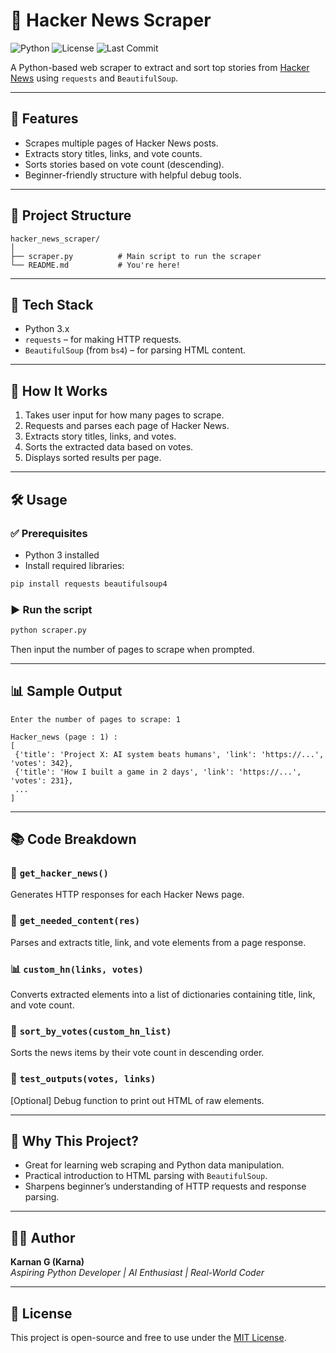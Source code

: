 # 🔎 Hacker News Scraper

![Python](https://img.shields.io/badge/Python-3.10%2B-blue?logo=python&logoColor=white)
![License](https://img.shields.io/badge/License-MIT-green.svg)
![Last Commit](https://img.shields.io/github/last-commit/YOUR_USERNAME/YOUR_REPO_NAME)

A Python-based web scraper to extract and sort top stories from [Hacker News](https://news.ycombinator.com) using `requests` and `BeautifulSoup`.

---

## 🚀 Features

- Scrapes multiple pages of Hacker News posts.
- Extracts story titles, links, and vote counts.
- Sorts stories based on vote count (descending).
- Beginner-friendly structure with helpful debug tools.

---

## 📂 Project Structure

```
hacker_news_scraper/
│
├── scraper.py          # Main script to run the scraper
└── README.md           # You're here!
```

---

## 🧠 Tech Stack

- Python 3.x
- `requests` – for making HTTP requests.
- `BeautifulSoup` (from `bs4`) – for parsing HTML content.

---

## 📌 How It Works

1. Takes user input for how many pages to scrape.
2. Requests and parses each page of Hacker News.
3. Extracts story titles, links, and votes.
4. Sorts the extracted data based on votes.
5. Displays sorted results per page.

---

## 🛠️ Usage

### ✅ Prerequisites

- Python 3 installed
- Install required libraries:

```bash
pip install requests beautifulsoup4
```

### ▶️ Run the script

```bash
python scraper.py
```

Then input the number of pages to scrape when prompted.

---

## 📊 Sample Output

```
Enter the number of pages to scrape: 1

Hacker_news (page : 1) :
[
 {'title': 'Project X: AI system beats humans', 'link': 'https://...', 'votes': 342},
 {'title': 'How I built a game in 2 days', 'link': 'https://...', 'votes': 231},
 ...
]
```

---

## 📚 Code Breakdown

### 🔁 `get_hacker_news()`
Generates HTTP responses for each Hacker News page.

### 🧹 `get_needed_content(res)`
Parses and extracts title, link, and vote elements from a page response.

### 📊 `custom_hn(links, votes)`
Converts extracted elements into a list of dictionaries containing title, link, and vote count.

### 🔽 `sort_by_votes(custom_hn_list)`
Sorts the news items by their vote count in descending order.

### 🧪 `test_outputs(votes, links)`
[Optional] Debug function to print out HTML of raw elements.

---

## 🧠 Why This Project?

- Great for learning web scraping and Python data manipulation.
- Practical introduction to HTML parsing with `BeautifulSoup`.
- Sharpens beginner’s understanding of HTTP requests and response parsing.

---

## 👨‍💻 Author

**Karnan G (Karna)**  
_Aspiring Python Developer | AI Enthusiast | Real-World Coder_

---

## 📜 License

This project is open-source and free to use under the [MIT License](https://opensource.org/licenses/MIT).
